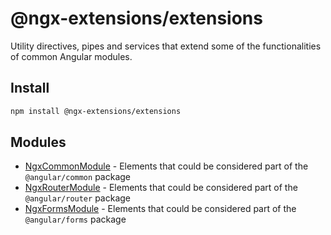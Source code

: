 # @ngx-extensions/extensions

Utility directives, pipes and services that extend some of the functionalities of common Angular modules.

## Install

```bash
npm install @ngx-extensions/extensions
```

## Modules

- [NgxCommonModule](./src/lib/common/README.md) - Elements that could be considered part of the `@angular/common` package
- [NgxRouterModule](./src/lib/router/README.md) - Elements that could be considered part of the `@angular/router` package
- [NgxFormsModule](./src/lib/forms/README.md) - Elements that could be considered part of the `@angular/forms` package

